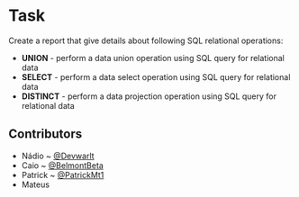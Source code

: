 # Task
Create a report that give details about following SQL relational operations:
- **UNION** - perform a data union operation using SQL query for relational data
- **SELECT** - perform a data select operation using SQL query for relational data
- **DISTINCT** - perform a data projection operation using SQL query for relational data

## Contributors
- Nádio ~ [@Devwarlt](https://github.com/Devwarlt)
- Caio ~ [@BelmontBeta](https://github.com/BelmontBeta)
- Patrick ~ [@PatrickMt1](https://github.com/PatrickMt1)
- Mateus
